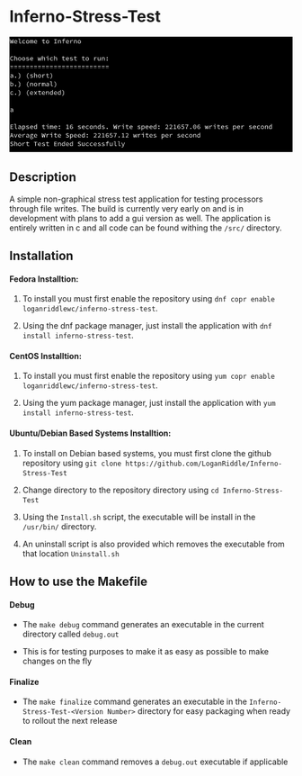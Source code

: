 # Inferno-Stress-Test

![alt text](https://github.com/LoganRiddle/Inferno-Stress-Test/blob/main/images/Screenshot%20from%202023-04-28%2016-37-47.png "App Image")

## Description
A simple non-graphical stress test application for testing processors through file writes. The build is currently very early on and is in development with plans to add a gui version as well. The application is entirely written in c and all code can be found withing the `/src/` directory. 

## Installation
#### Fedora Installtion:
1. To install you must first enable the repository using `dnf copr enable loganriddlewc/inferno-stress-test`. 

2. Using the dnf package manager, just install the application with `dnf install inferno-stress-test`.

#### CentOS Installtion:
1. To install you must first enable the repository using `yum copr enable loganriddlewc/inferno-stress-test`.

2. Using the yum package manager, just install the application with `yum install inferno-stress-test`.

#### Ubuntu/Debian Based Systems Installtion:
1. To install on Debian based systems, you must first clone the github repository using `git clone https://github.com/LoganRiddle/Inferno-Stress-Test`

2. Change directory to the repository directory using `cd Inferno-Stress-Test`

3. Using the `Install.sh` script, the executable will be install in the `/usr/bin/` directory. 

4. An uninstall script is also provided which removes the executable from that location `Uninstall.sh` 

## How to use the Makefile

#### Debug 

* The `make debug` command generates an executable in the current directory called `debug.out` 

* This is for testing purposes to make it as easy as possible to make changes on the fly

#### Finalize 

* The `make finalize` command generates an executable in the `Inferno-Stress-Test-<Version Number>` directory for easy packaging when ready to rollout the next release

#### Clean

* The `make clean` command removes a `debug.out` executable if applicable 
